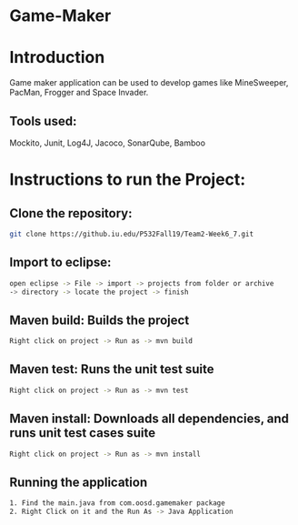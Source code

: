 # Game-Maker
# Introduction
Game maker application can be used to develop games like MineSweeper, PacMan, Frogger and Space Invader.
## Tools used:
Mockito, Junit, Log4J, Jacoco, SonarQube, Bamboo

# Instructions to run the Project:
## Clone the repository:
``` bash
git clone https://github.iu.edu/P532Fall19/Team2-Week6_7.git
```
## Import to eclipse:
``` bash
open eclipse -> File -> import -> projects from folder or archive 
-> directory -> locate the project -> finish
```
## Maven build: Builds the project
``` bash
Right click on project -> Run as -> mvn build
```
## Maven test: Runs the unit test suite
``` bash
Right click on project -> Run as -> mvn test
```
## Maven install: Downloads all dependencies, and runs unit test cases suite
``` bash
Right click on project -> Run as -> mvn install
```
## Running the application
``` bash
1. Find the main.java from com.oosd.gamemaker package
2. Right Click on it and the Run As -> Java Application
```
